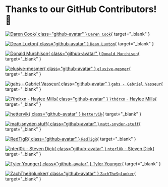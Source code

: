 # Thanks to our GitHub Contributors! :raised_hands:

[![Daren Cook](https://avatars.githubusercontent.com/u/30186899?v=4){ class="github-avatar" } `Daren Cook`](https://github.com/DCData-OPS "Follow Daren Cook"){ target="_blank" }

[![Dean Luxton](../assets/authors/dean_luxton_linkedin.jpg){ class="github-avatar" } `Dean Luxton`](https://au.linkedin.com/in/dean-luxton-28494780 "Follow Dean Luxton"){ target="_blank" }

[![Donald Murchison](https://miro.medium.com/v2/resize:fill:88:88/1*oBUT3Y4CuT0Ir5ygKapHRg.jpeg){ class="github-avatar" } `Donald Murchison`](https://medium.com/@donemurch "Follow Donald Murchison"){ target="_blank" }

[![elusive-mesmer](https://avatars.githubusercontent.com/u/117061618?v=4){ class="github-avatar" } `elusive-mesmer`](https://github.com/elusive-mesmer/ "Follow elusive-mesmer"){ target="_blank" }

[![gabs - Gabriel Vasseur](https://static.wixstatic.com/media/13f3dd_4158c412b7a54e16b2c70eb6ef0e9cd5~mv2.jpg/v1/fill/w_686,h_660,fp_0.50_0.50,q_85,usm_0.66_1.00_0.01,enc_auto/13f3dd_4158c412b7a54e16b2c70eb6ef0e9cd5~mv2.jpg){ class="github-avatar" } `gabs - Gabriel Vasseur`](https://www.gabrielvasseur.com/ "Visit gabs website"){ target="_blank" }

[![7thdrxn - Haylee Mills](https://avatars.githubusercontent.com/u/12771156?v=4){ class="github-avatar" } `7thdrxn` - Haylee Mills](https://github.com/7thdrxn "Follow 7thdrxn"){ target="_blank" }

[![hettervik](https://avatars.githubusercontent.com/u/30823688?v=4){ class="github-avatar" } `hettervik`](https://github.com/hettervik "Follow hettervik"){ target="_blank" }

[![matt-snyder-stuff](https://avatars.githubusercontent.com/u/71462314?v=4){ class="github-avatar" } `matt-snyder-stuff`](https://github.com/matt-snyder-stuff "Follow matt-snyder-stuff"){ target="_blank" }

[![RedTigR](https://ca.slack-edge.com/TLRQHBNKD-UUHMZ9CL8-0e1195c46b5b-512){ class="github-avatar" } `RedTigR`](https://outpost-frontline.slack.com/team/UUHMZ9CL8 "Follow RedTigR"){ target="_blank" }

[![nterl0k - Steven Dick](https://avatars.githubusercontent.com/u/38897662?v=4){ class="github-avatar" } `nterl0k` - Steven Dick](https://github.com/nterl0k "Follow nterl0k"){ target="_blank" }

[![Tyler Younger](https://ca.slack-edge.com/TLRQHBNKD-U05B4UJ85AR-66af0ac55ffc-512){ class="github-avatar" } Tyler Younger](https://outpost-frontline.slack.com/team/UUHMZ9CL8 "Follow Tyler Younger"){ target="_blank" }

[![ZachTheSplunker](https://zachristensen.com/assets/img/avatar.png){ class="github-avatar" } `ZachTheSplunker`](https://www.linkedin.com/in/zachthesplunker/ "Follow ZachTheSplunker"){ target="_blank" }
